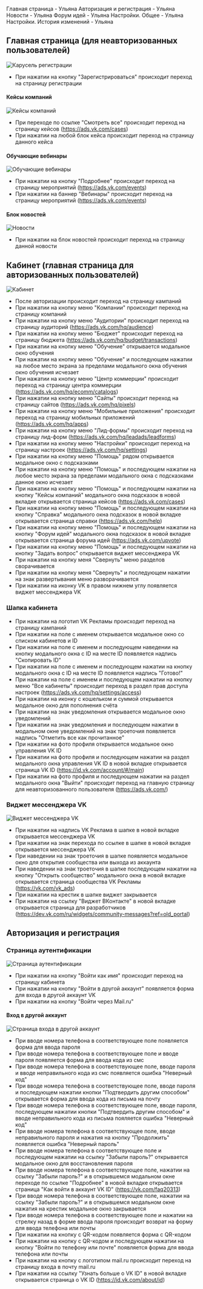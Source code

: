 Главная страница - Ульяна
Авторизация и регистрация - Ульяна
Новости - Ульяна
Форум идей - Ульяна
Настройки. Общее - Ульяна
Настройки. История изменений - Ульяна

## Главная страница (для неавторизованных пользователей)

![Карусель регистрации](carusel.png)

- При нажатии на кнопку "Зарегистрироваться" происходит переход на страницу регистрации

#### Кейсы компаний

![Кейсы компаний](cases.png)

- При переходе по ссылке "Смотреть все" происходит переход на страницу кейсов (https://ads.vk.com/cases)
- При нажатии на любой блок кейса происходит переход на страницу данного кейса

#### Обучающие вебинары

![Обучающие вебинары](vebinars.png)

- При нажатии на кнопку "Подробнее" происходит переход на страницу мероприятий (https://ads.vk.com/events)
- При нажатии на баннер "Вебинары" происходит переход на страницу мероприятий (https://ads.vk.com/events)

#### Блок новостей

![Новости](news.png)

- При нажатии на блок новостей происходит переход на страницу данной новости 

## Кабинет (главная страница для авторизованных пользователей)

![Кабинет](cabinet.png)

- После авторизации происходит переход на страницу кампаний 
- При нажатии на кнопку меню "Компании" происходит переход на страницу компаний
- При нажатии на кнопку меню "Аудитории" происходит переход на страницу аудиторий (https://ads.vk.com/hq/audience) 
- При нажатии на кнопку меню "Бюджет" происходит переход на страницу бюджета (https://ads.vk.com/hq/budget/transactions)
- При нажатии на кнопку меню "Обучение" открывается модальное окно обучения 
- При нажатии на кнопку меню "Обучение" и последующем нажатии на любое место экрана за пределами модального окна обучения окно обучения исчезает
- При нажатии на кнопку меню "Центр коммерции" происходит переход на страницу центра коммерции (https://ads.vk.com/hq/ecomm/catalogs)
- При нажатии на кнопку меню "Сайты" происходит переход на страницу сайтов (https://ads.vk.com/hq/pixels)
- При нажатии на кнопку меню "Мобильные приложения" происходит переход на страницу мобильных приложений (https://ads.vk.com/hq/apps)
- При нажатии на кнопку меню "Лид-формы" происходит переход на страницу лид-форм (https://ads.vk.com/hq/leadads/leadforms)
- При нажатии на кнопку меню "Настройки" происходит переход на страницу настроек (https://ads.vk.com/hq/settings)
- При нажатии на кнопку меню "Помощь" рядом открывается модальное окно с подсказками 
- При нажатии на кнопку меню "Помощь" и последующем нажатии на любое место экрана за пределами модального окна с подсказками данное окно исчезает
- При нажатии на кнопку меню "Помощь" и последующем нажатии на кнопку "Кейсы компаний" модального окна подсказок в новой вкладке открывается страница кейсов (https://ads.vk.com/cases)
- При нажатии на кнопку меню "Помощь" и последующем нажатии на кнопку "Справка" модального окна подсказок в новой вкладке открывается страница справки (https://ads.vk.com/help)
- При нажатии на кнопку меню "Помощь" и последующем нажатии на кнопку "Форум идей" модального окна подсказок в новой вкладке открывается страница форума идей (https://ads.vk.com/upvote)
- При нажатии на кнопку меню "Помощь" и последующем нажатии на кнопку "Задать вопрос" открывается виджет мессенджера VK
- При нажатии на кнопку меня "Свернуть" меню разделов сворачивается
- При нажатии на кнопку меня "Свернуть" и последующем нажатии на знак развертывания меню разворачивается
- При нажатии на иконку VK в правом нижнем углу появляется виджет мессенджера VK

### Шапка кабинета

- При нажатии на логотип VK Рекламы происходит переход на страницу кампаний
- При нажатии на поле с именем открывается модальное окно со списком кабинетов и ID
- При нажатии на поле с именем и последующем наведении на кнопку модального окна с ID на месте ID появляется надпись "Скопировать ID"
- При нажатии на поле с именем и последующем нажатии на кнопку модального окна с ID на месте ID появляется надпись "Готово!"
- При нажатии на поле с именем и последующем нажатии на кнопку меню "Все кабинеты" происходит переход в раздел прав доступа настроек (https://ads.vk.com/hq/settings/access)
- При нажатии на иконку с кошельком и суммой открывается модальное окно для пополнения счёта
- При нажатии на знак уведомления открывается модальное окно уведомлений
- При нажатии на знак уведомления и последующем нажатии в модальном окне уведомлений на знак троеточия появляется надпись "Отметить все как прочитанное"
- При нажатии на фото профиля открывается модальное окно управления VK ID
- При нажатии на фото профиля и последующем нажатии на раздел модального окна управления VK ID в новой вкладке открывается страница VK ID (https://id.vk.com/account/#/main)
- При нажатии на фото профиля и последующем нажатии на раздел модального окна "Выйти" происходит переход на главную страницу для неавторизованного пользователя (https://ads.vk.com/)


### Виджет мессенджера VK

![Виджет мессенджера VK](vidget.png)

- При нажатии на надпись VK Реклама в шапке в новой вкладке открывается мессенджера VK
- При нажатии на знак перехода по ссылке в шапке в новой вкладке открывается мессенджера VK
- При наведении на знак троеточия в шапке появляется модальное окно для открытия сообщества или выхода из аккаунта 
- При наведении на знак троеточия в шапке последующем нажатии на кнопку "Открыть сообщество" модального окна в новой вкладке открывается страница сообщества VK Рекламы (https://vk.com/vk_ads)
- При нажатии на крестик в шапке виджет закрывается 
- При нажатии на ссылку "Виджет ВКонтакте" в новой вкладке открывается страница для разработчиков (https://dev.vk.com/ru/widgets/community-messages?ref=old_portal)

## Авторизация и регистрация

### Страница аутентификации

![Страница аутентификации](auth.png)

- При нажатии на кнопку "Войти как *имя*" происходит переход на страницу кабинета
- При нажатии на кнопку "Войти в другой аккаунт" появляется форма для входа в другой аккаунт VK
- При нажатии на кнопку "Войти через Mail.ru" 

#### Вход в другой аккаунт

![Страница входа в другой аккаунт](anotheracc.png)

- При вводе номера телефона в соответствующее поле появляется форма для ввода пароля
- При вводе номера телефона в соответствующее поле и вводе пароля появляется форма для ввода кода из смс
- При вводе номера телефона в соответствующее поле, вводе пароля и вводе неправильного кода из смс появляется ошибка "Неверный код"
- При вводе номера телефона в соответствующее поле, вводе пароля и последующем нажатии кнопки "Подтвердить другим способом" открывается форма для ввода кода из письма на почту
- При вводе номера телефона в соответствующее поле, вводе пароля, последующем нажатии кнопки "Подтвердить другим способом" и вводе неправильного кода из письма пояляется ошибка "Неверный код"
- При вводе номера телефона в соответствующее поле, вводе неправильного пароля и нажатия на кнопку "Продолжить" появляется ошибка "Неверный пароль"
- При вводе номера телефона в соответствующее поле и последующем нажатии на ссылку "Забыли пароль?" открывается модальное окно для восстановления пароля
- При вводе номера телефона в соответствующее поле, нажатии на ссылку "Забыли пароль?" и в открывшемся модальном окне переходе по ссылке "Подробнее" в новой вкладке открывается страница "Как войти в аккаунт VK ID" (https://vk.com/faq20313) 
- При вводе номера телефона в соответствующее поле, нажатии на ссылку "Забыли пароль?" и в открывшемся модальном окне нажатия на крестик модальное окно закрывается
- При вводе номера телефона в соответствующее поле и нажатии на стрелку назад в форме ввода пароля происходит возврат на форму для ввода телефона или почты
- При нажатии на кнопку с QR-кодом появляется форма с QR-кодом 
- При нажатии на кнопку с QR-кодом и последующем нажатии на кнопку "Войти по телефону или почте" появляется форма для ввода телефона или почты
- При нажатии на кнопку с логотипом mail.ru происходит переход на страницу входа в почту mail.ru
- При нажатии на ссылку "Узнать больше о VK ID" в новой вкладке открывается страница о VK ID (https://id.vk.com/about/id)


